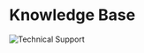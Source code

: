 # Knowledge Base

![Technical Support](https://github.com/user-attachments/assets/c76139ff-0021-476f-848b-7a9e7998d792)
